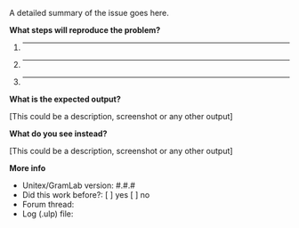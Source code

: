 <!---
Please go to the Unitex/GramLab forum for help and support:

http://forum.unitexgramlab.org

Before open a GitHub issue, make sure first to read the bug reporting guide:

http://unitexgramlab.org/how-to-report-a-bug

Then, please fill-out the form below
--->

A detailed summary of the issue goes here. 

**What steps will reproduce the problem?**

  1. _____
  2. _____
  3. _____

**What is the expected output?**

[This could be a description, screenshot or any other output]

**What do you see instead?**

[This could be a description, screenshot or any other output]

**More info**

<!---  
Any other information you want to share that is relevant to the issue being reported. For example: 
--->

- Unitex/GramLab version: #.#.# 
- Did this work before?: [ ] yes [ ] no
- Forum thread:
- Log (.ulp) file:
